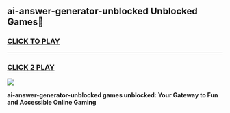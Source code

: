 
## ai-answer-generator-unblocked Unblocked Games👋
<h3>
<a href="https://news.freeplayer.one?title=ai-answer-generator-unblocked&ref=16F">CLICK TO PLAY</a></h3>
<hr>

<h3>
<a href="https://news.freeplayer.one?title=ai-answer-generator-unblocked&ref=16F">CLICK 2 PLAY</a>
  
</h3>

<a href="https://news.freeplayer.one?title=ai-answer-generator-unblocked&ref=16F/"><img src="https://clearcache.store/games.png"></a>


**ai-answer-generator-unblocked games unblocked: Your Gateway to Fun and Accessible Online Gaming**
